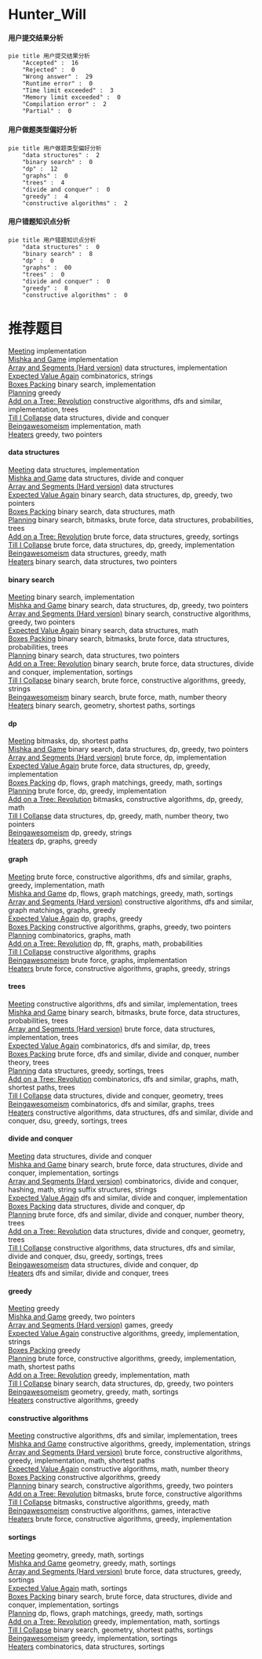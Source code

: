 # Hunter_Will
<!-- tabs:start -->
#### **用户提交结果分析**

```mermaid
pie title 用户提交结果分析
    "Accepted" :  16
    "Rejected" :  0
    "Wrong answer" :  29
    "Runtime error" :  0
    "Time limit exceeded" :  3
    "Memory limit exceeded" :  0
    "Compilation error" :  2
    "Partial" :  0
```
#### **用户做题类型偏好分析**

```mermaid
pie title 用户做题类型偏好分析
    "data structures" :  2
    "binary search" :  0
    "dp" :  12
    "graphs" :  0
    "trees" :  4
    "divide and conquer" :  0
    "greedy" :  4
    "constructive algorithms" :  2
```
#### **用户错题知识点分析**

```mermaid
pie title 用户错题知识点分析
    "data structures" :  0
    "binary search" :  8
    "dp" :  0
    "graphs" :  00
    "trees" :  0
    "divide and conquer" :  0
    "greedy" :  8
    "constructive algorithms" :  0
```
<!-- tabs:end -->
# 推荐题目
[Meeting](http://codeforces.com/problemset/problem/144/B)		implementation		  
[Mishka and Game](http://codeforces.com/problemset/problem/703/A)		implementation		  
[Array and Segments (Hard version)](http://codeforces.com/problemset/problem/1108/E2)		data structures,
                        implementation		  
[Expected Value Again](http://codeforces.com/problemset/problem/1205/E)		combinatorics,
                        strings		  
[Boxes Packing](https://codeforces.com/contest/1489/problem/F)		binary search,
                        implementation		  
[Planning](http://codeforces.com/problemset/problem/853/A)		greedy		  
[Add on a Tree: Revolution](http://codeforces.com/problemset/problem/1188/A2)		constructive algorithms,
                        dfs and similar,
                        implementation,
                        trees		  
[Till I Collapse](http://codeforces.com/problemset/problem/786/C)		data structures,
                        divide and conquer		  
[Beingawesomeism](http://codeforces.com/problemset/problem/1280/B)		implementation,
                        math		  
[Heaters](http://codeforces.com/problemset/problem/1066/B)		greedy,
                        two pointers		  
<!-- tabs:start -->
#### **data structures**
[Meeting](http://codeforces.com/problemset/problem/1108/E2)		data structures,
                        implementation		  
[Mishka and Game](http://codeforces.com/problemset/problem/786/C)		data structures,
                        divide and conquer		  
[Array and Segments (Hard version)](http://codeforces.com/problemset/problem/19/D)		data structures		  
[Expected Value Again](http://codeforces.com/problemset/problem/1492/C)		binary search,
                        data structures,
                        dp,
                        greedy,
                        two pointers		  
[Boxes Packing](http://codeforces.com/problemset/problem/1490/G)		binary search,
                        data structures,
                        math		  
[Planning](http://codeforces.com/problemset/problem/1479/D)		binary search,
                        bitmasks,
                        brute force,
                        data structures,
                        probabilities,
                        trees		  
[Add on a Tree: Revolution](http://codeforces.com/problemset/problem/1497/A)		brute force,
                        data structures,
                        greedy,
                        sortings		  
[Till I Collapse](http://codeforces.com/problemset/problem/1491/C)		brute force,
                        data structures,
                        dp,
                        greedy,
                        implementation		  
[Beingawesomeism](http://codeforces.com/problemset/problem/1492/B)		data structures,
                        greedy,
                        math		  
[Heaters](http://codeforces.com/problemset/problem/1436/E)		binary search,
                        data structures,
                        two pointers		  
#### **binary search**
[Meeting](https://codeforces.com/contest/1489/problem/F)		binary search,
                        implementation		  
[Mishka and Game](http://codeforces.com/problemset/problem/1492/C)		binary search,
                        data structures,
                        dp,
                        greedy,
                        two pointers		  
[Array and Segments (Hard version)](http://codeforces.com/problemset/problem/1463/D)		binary search,
                        constructive algorithms,
                        greedy,
                        two pointers		  
[Expected Value Again](http://codeforces.com/problemset/problem/1490/G)		binary search,
                        data structures,
                        math		  
[Boxes Packing](http://codeforces.com/problemset/problem/1479/D)		binary search,
                        bitmasks,
                        brute force,
                        data structures,
                        probabilities,
                        trees		  
[Planning](http://codeforces.com/problemset/problem/1436/E)		binary search,
                        data structures,
                        two pointers		  
[Add on a Tree: Revolution](http://codeforces.com/problemset/problem/1461/D)		binary search,
                        brute force,
                        data structures,
                        divide and conquer,
                        implementation,
                        sortings		  
[Till I Collapse](http://codeforces.com/problemset/problem/1493/C)		binary search,
                        brute force,
                        constructive algorithms,
                        greedy,
                        strings		  
[Beingawesomeism](http://codeforces.com/problemset/problem/1487/D)		binary search,
                        brute force,
                        math,
                        number theory		  
[Heaters](http://codeforces.com/problemset/problem/1486/B)		binary search,
                        geometry,
                        shortest paths,
                        sortings		  
#### **dp**
[Meeting](http://codeforces.com/problemset/problem/913/E)		bitmasks,
                        dp,
                        shortest paths		  
[Mishka and Game](http://codeforces.com/problemset/problem/1492/C)		binary search,
                        data structures,
                        dp,
                        greedy,
                        two pointers		  
[Array and Segments (Hard version)](https://codeforces.com/contest/1457/problem/C)		brute force,
                        dp,
                        implementation		  
[Expected Value Again](http://codeforces.com/problemset/problem/1491/C)		brute force,
                        data structures,
                        dp,
                        greedy,
                        implementation		  
[Boxes Packing](http://codeforces.com/problemset/problem/1437/C)		dp,
                        flows,
                        graph matchings,
                        greedy,
                        math,
                        sortings		  
[Planning](http://codeforces.com/problemset/problem/1499/B)		brute force,
                        dp,
                        greedy,
                        implementation		  
[Add on a Tree: Revolution](http://codeforces.com/problemset/problem/1491/D)		bitmasks,
                        constructive algorithms,
                        dp,
                        greedy,
                        math		  
[Till I Collapse](http://codeforces.com/problemset/problem/1497/E1)		data structures,
                        dp,
                        greedy,
                        math,
                        number theory,
                        two pointers		  
[Beingawesomeism](http://codeforces.com/problemset/problem/1466/C)		dp,
                        greedy,
                        strings		  
[Heaters](http://codeforces.com/problemset/problem/1476/C)		dp,
                        graphs,
                        greedy		  
#### **graph**
[Meeting](http://codeforces.com/problemset/problem/1487/C)		brute force,
                        constructive algorithms,
                        dfs and similar,
                        graphs,
                        greedy,
                        implementation,
                        math		  
[Mishka and Game](http://codeforces.com/problemset/problem/1437/C)		dp,
                        flows,
                        graph matchings,
                        greedy,
                        math,
                        sortings		  
[Array and Segments (Hard version)](http://codeforces.com/problemset/problem/1470/D)		constructive algorithms,
                        dfs and similar,
                        graph matchings,
                        graphs,
                        greedy		  
[Expected Value Again](http://codeforces.com/problemset/problem/1476/C)		dp,
                        graphs,
                        greedy		  
[Boxes Packing](http://codeforces.com/problemset/problem/1304/D)		constructive algorithms,
                        graphs,
                        greedy,
                        two pointers		  
[Planning](http://codeforces.com/problemset/problem/1475/C)		combinatorics,
                        graphs,
                        math		  
[Add on a Tree: Revolution](http://codeforces.com/problemset/problem/553/E)		dp,
                        fft,
                        graphs,
                        math,
                        probabilities		  
[Till I Collapse](http://codeforces.com/problemset/problem/1495/C)		constructive algorithms,
                        graphs		  
[Beingawesomeism](http://codeforces.com/problemset/problem/1510/K)		brute force,
                        graphs,
                        implementation		  
[Heaters](http://codeforces.com/problemset/problem/1511/D)		brute force,
                        constructive algorithms,
                        graphs,
                        greedy,
                        strings		  
#### **trees**
[Meeting](http://codeforces.com/problemset/problem/1188/A2)		constructive algorithms,
                        dfs and similar,
                        implementation,
                        trees		  
[Mishka and Game](http://codeforces.com/problemset/problem/1479/D)		binary search,
                        bitmasks,
                        brute force,
                        data structures,
                        probabilities,
                        trees		  
[Array and Segments (Hard version)](http://codeforces.com/problemset/problem/1511/C)		brute force,
                        data structures,
                        implementation,
                        trees		  
[Expected Value Again](http://codeforces.com/problemset/problem/1499/F)		combinatorics,
                        dfs and similar,
                        dp,
                        trees		  
[Boxes Packing](http://codeforces.com/problemset/problem/1491/E)		brute force,
                        dfs and similar,
                        divide and conquer,
                        number theory,
                        trees		  
[Planning](http://codeforces.com/problemset/problem/1466/D)		data structures,
                        greedy,
                        sortings,
                        trees		  
[Add on a Tree: Revolution](http://codeforces.com/problemset/problem/1495/D)		combinatorics,
                        dfs and similar,
                        graphs,
                        math,
                        shortest paths,
                        trees		  
[Till I Collapse](http://codeforces.com/problemset/problem/1303/G)		data structures,
                        divide and conquer,
                        geometry,
                        trees		  
[Beingawesomeism](http://codeforces.com/problemset/problem/1454/E)		combinatorics,
                        dfs and similar,
                        graphs,
                        trees		  
[Heaters](http://codeforces.com/problemset/problem/1494/D)		constructive algorithms,
                        data structures,
                        dfs and similar,
                        divide and conquer,
                        dsu,
                        greedy,
                        sortings,
                        trees		  
#### **divide and conquer**
[Meeting](http://codeforces.com/problemset/problem/786/C)		data structures,
                        divide and conquer		  
[Mishka and Game](http://codeforces.com/problemset/problem/1461/D)		binary search,
                        brute force,
                        data structures,
                        divide and conquer,
                        implementation,
                        sortings		  
[Array and Segments (Hard version)](http://codeforces.com/problemset/problem/1466/G)		combinatorics,
                        divide and conquer,
                        hashing,
                        math,
                        string suffix structures,
                        strings		  
[Expected Value Again](http://codeforces.com/problemset/problem/1490/D)		dfs and similar,
                        divide and conquer,
                        implementation		  
[Boxes Packing](https://codeforces.com/contest/1483/problem/C)		data structures,
                        divide and conquer,
                        dp		  
[Planning](http://codeforces.com/problemset/problem/1491/E)		brute force,
                        dfs and similar,
                        divide and conquer,
                        number theory,
                        trees		  
[Add on a Tree: Revolution](http://codeforces.com/problemset/problem/1303/G)		data structures,
                        divide and conquer,
                        geometry,
                        trees		  
[Till I Collapse](http://codeforces.com/problemset/problem/1494/D)		constructive algorithms,
                        data structures,
                        dfs and similar,
                        divide and conquer,
                        dsu,
                        greedy,
                        sortings,
                        trees		  
[Beingawesomeism](http://codeforces.com/problemset/problem/1482/E)		data structures,
                        divide and conquer,
                        dp		  
[Heaters](http://codeforces.com/problemset/problem/566/C)		dfs and similar,
                        divide and conquer,
                        trees		  
#### **greedy**
[Meeting](http://codeforces.com/problemset/problem/853/A)		greedy		  
[Mishka and Game](http://codeforces.com/problemset/problem/1066/B)		greedy,
                        two pointers		  
[Array and Segments (Hard version)](https://codeforces.com/contest/820/problem/C)		games,
                        greedy		  
[Expected Value Again](https://codeforces.com/contest/709/problem/C)		constructive algorithms,
                        greedy,
                        implementation,
                        strings		  
[Boxes Packing](http://codeforces.com/problemset/problem/33/C)		greedy		  
[Planning](http://codeforces.com/problemset/problem/1421/D)		brute force,
                        constructive algorithms,
                        greedy,
                        implementation,
                        math,
                        shortest paths		  
[Add on a Tree: Revolution](http://codeforces.com/problemset/problem/1419/C)		greedy,
                        implementation,
                        math		  
[Till I Collapse](http://codeforces.com/problemset/problem/1492/C)		binary search,
                        data structures,
                        dp,
                        greedy,
                        two pointers		  
[Beingawesomeism](https://codeforces.com/contest/1496/problem/C)		geometry,
                        greedy,
                        math,
                        sortings		  
[Heaters](http://codeforces.com/problemset/problem/1493/A)		constructive algorithms,
                        greedy		  
#### **constructive algorithms**
[Meeting](http://codeforces.com/problemset/problem/1188/A2)		constructive algorithms,
                        dfs and similar,
                        implementation,
                        trees		  
[Mishka and Game](https://codeforces.com/contest/709/problem/C)		constructive algorithms,
                        greedy,
                        implementation,
                        strings		  
[Array and Segments (Hard version)](http://codeforces.com/problemset/problem/1421/D)		brute force,
                        constructive algorithms,
                        greedy,
                        implementation,
                        math,
                        shortest paths		  
[Expected Value Again](http://codeforces.com/problemset/problem/1477/A)		constructive algorithms,
                        math,
                        number theory		  
[Boxes Packing](http://codeforces.com/problemset/problem/1493/A)		constructive algorithms,
                        greedy		  
[Planning](http://codeforces.com/problemset/problem/1463/D)		binary search,
                        constructive algorithms,
                        greedy,
                        two pointers		  
[Add on a Tree: Revolution](https://codeforces.com/contest/1456/problem/B)		bitmasks,
                        brute force,
                        constructive algorithms		  
[Till I Collapse](http://codeforces.com/problemset/problem/1492/D)		bitmasks,
                        constructive algorithms,
                        greedy,
                        math		  
[Beingawesomeism](https://codeforces.com/contest/1504/problem/D)		constructive algorithms,
                        games,
                        interactive		  
[Heaters](https://codeforces.com/contest/1483/problem/A)		brute force,
                        constructive algorithms,
                        greedy,
                        implementation		  
#### **sortings**
[Meeting](https://codeforces.com/contest/1496/problem/C)		geometry,
                        greedy,
                        math,
                        sortings		  
[Mishka and Game](http://codeforces.com/problemset/problem/1495/A)		geometry,
                        greedy,
                        math,
                        sortings		  
[Array and Segments (Hard version)](http://codeforces.com/problemset/problem/1497/A)		brute force,
                        data structures,
                        greedy,
                        sortings		  
[Expected Value Again](http://codeforces.com/problemset/problem/1427/A)		math,
                        sortings		  
[Boxes Packing](http://codeforces.com/problemset/problem/1461/D)		binary search,
                        brute force,
                        data structures,
                        divide and conquer,
                        implementation,
                        sortings		  
[Planning](http://codeforces.com/problemset/problem/1437/C)		dp,
                        flows,
                        graph matchings,
                        greedy,
                        math,
                        sortings		  
[Add on a Tree: Revolution](http://codeforces.com/problemset/problem/1473/A)		greedy,
                        implementation,
                        math,
                        sortings		  
[Till I Collapse](http://codeforces.com/problemset/problem/1486/B)		binary search,
                        geometry,
                        shortest paths,
                        sortings		  
[Beingawesomeism](http://codeforces.com/problemset/problem/1480/B)		greedy,
                        implementation,
                        sortings		  
[Heaters](http://codeforces.com/problemset/problem/1420/D)		combinatorics,
                        data structures,
                        sortings		  
<!-- tabs:end -->
